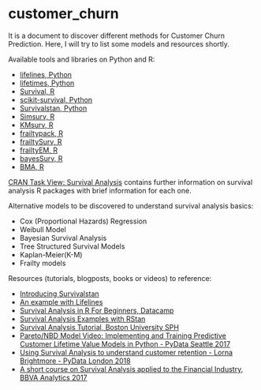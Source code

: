 # customer_churn

It is a document to discover different methods for Customer Churn Prediction. Here, I will try to list some models and resources shortly.

Available tools and libraries on Python and R:
 
- [lifelines, Python](https://lifelines.readthedocs.io/en/latest/)
- [lifetimes, Python](https://github.com/CamDavidsonPilon/lifetimes) 
- [Survival, R](https://cran.r-project.org/web/packages/survival/survival.pdf)
- [scikit-survival, Python](https://pypi.org/project/scikit-survival/)
- [Survivalstan, Python](https://pypi.org/project/survivalstan/)
- [Simsurv, R](https://github.com/sambrilleman/simsurv)
- [KMsurv, R](https://cran.r-project.org/web/packages/KMsurv/index.html)
- [frailtypack, R](https://cran.r-project.org/web/packages/frailtypack/index.html)
- [frailtySurv, R](https://cran.r-project.org/web/packages/frailtySurv/frailtySurv.pdf)
- [frailtyEM, R](https://cran.r-project.org/web/packages/frailtyEM/index.html)
- [bayesSurv, R](https://cran.r-project.org/web/packages/bayesSurv/index.html)
- [BMA, R](https://cran.r-project.org/web/packages/BMA/index.html)

 
[CRAN Task View: Survival Analysis](https://cran.r-project.org/web/views/Survival.html) contains further information on survival analysis R packages with brief information for each one.
 
Alternative models to be discovered to understand survival analysis basics: 

- Cox (Proportional Hazards) Regression
- Weibull Model
- Bayesian Survival Analysis
- Tree Structured Survival Models
- Kaplan-Meier(K-M)
- Frailty models
 
Resources (tutorials, blogposts, books or videos) to reference: 
 
- [Introducing Survivalstan](http://www.hammerlab.org/2017/06/26/introducing-survivalstan/)
- [An example with Lifelines](https://github.com/anurag-code/Survival-Analysis-Lifelines/blob/master/Survival%20Analysis%20-%20Quick%20Implementation.ipynb)
- [Survival Analysis in R For Beginners, Datacamp](https://www.datacamp.com/community/tutorials/survival-analysis-R)
- [Survival Analysis Examples with RStan](https://github.com/jburos/biostan-examples)
- [Survival Analysis Tutorial, Boston University SPH](http://sphweb.bumc.bu.edu/otlt/MPH-Modules/BS/BS704_Survival/BS704_Survival_print.html)
- [Pareto/NBD Model Video: Implementing and Training Predictive Customer Lifetime Value Models in Python - PyData Seattle 2017](https://www.youtube.com/watch?v=gx6oHqpRgpY)
- [Using Survival Analysis to understand customer retention - Lorna Brightmore - PyData London 2018](https://www.youtube.com/watch?v=aKZQUaNHYb0)
- [A short course on Survival Analysis applied to the Financial Industry, BBVA Analytics 2017](https://bookdown.org/sestelo/sa_financial/)

